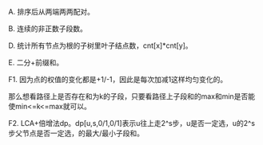 A. 排序后从两端两两配对。

B. 连续的非正数子段数。

D. 统计所有节点为根的子树里叶子结点数，cnt[x]\*cnt[y]。

E. 二分+前缀和。

F1. 因为点的权值的变化都是+1/-1，因此是每次加减1这样均匀变化的。

那么想看路径上是否存在和为k的子段，只要看路径上子段和的max和min是否能使min<=k<=max就可以。

F2. LCA+倍增法dp。dp[u,s,0/1,0/1]表示u往上走2^s步，u是否一定选，u的2^s步父节点是否一定选，的最大/最小子段和。
